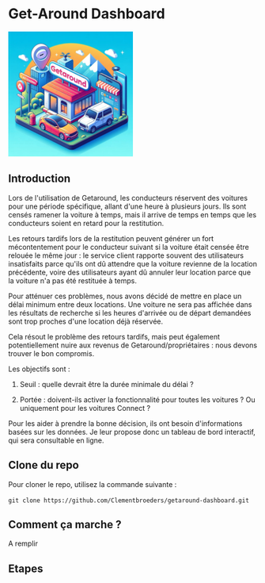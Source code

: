 # Get-Around Dashboard

<img src="img/image.jpg" alt="Image" width="50%" height="50%">

## Introduction

Lors de l'utilisation de Getaround, les conducteurs réservent des voitures pour une période spécifique, allant d'une heure à plusieurs jours. Ils sont censés ramener la voiture à temps, mais il arrive de temps en temps que les conducteurs soient en retard pour la restitution.

Les retours tardifs lors de la restitution peuvent générer un fort mécontentement pour le conducteur suivant si la voiture était censée être relouée le même jour : le service client rapporte souvent des utilisateurs insatisfaits parce qu'ils ont dû attendre que la voiture revienne de la location précédente, voire des utilisateurs ayant dû annuler leur location parce que la voiture n'a pas été restituée à temps.

Pour atténuer ces problèmes, nous avons décidé de mettre en place un délai minimum entre deux locations. Une voiture ne sera pas affichée dans les résultats de recherche si les heures d'arrivée ou de départ demandées sont trop proches d'une location déjà réservée.

Cela résout le problème des retours tardifs, mais peut également potentiellement nuire aux revenus de Getaround/propriétaires : nous devons trouver le bon compromis.

Les objectifs sont : 

1) Seuil : quelle devrait être la durée minimale du délai ?

2) Portée : doivent-ils activer la fonctionnalité pour toutes les voitures ? Ou uniquement pour les voitures Connect ?

Pour les aider à prendre la bonne décision, ils ont besoin d'informations basées sur les données. Je leur propose donc un tableau de bord interactif, qui sera consultable en ligne.


## Clone du repo

Pour cloner le repo, utilisez la commande suivante :

`git clone https://github.com/Clementbroeders/getaround-dashboard.git`


## Comment ça marche ?

A remplir


## Etapes

